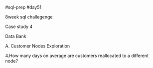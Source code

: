 #sql-prep
#day51

8week sql challegenge

Case study 4

Data Bank

A. Customer Nodes Exploration

4.How many days on average are customers reallocated to a different node?
